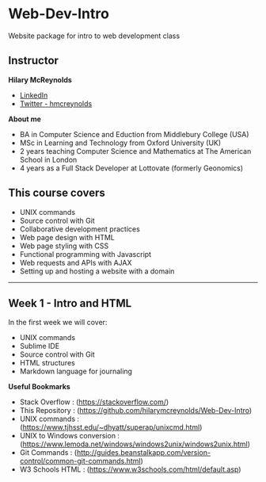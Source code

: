 Web-Dev-Intro
=============
Website package for intro to web development class


Instructor
----------
**Hilary McReynolds**

- [LinkedIn](https://www.linkedin.com/in/hilarymcreynolds/)
- [Twitter - hmcreynolds](https://twitter.com/hmcreynolds)

**About me**
- BA in Computer Science and Eduction from Middlebury College (USA)
- MSc in Learning and Technology from Oxford University (UK)
- 2 years teaching Computer Science and Mathematics at The American School in London
- 4 years as a Full Stack Developer at Lottovate (formerly Geonomics)

This course covers
----------
- UNIX commands
- Source control with Git
- Collaborative development practices
- Web page design with HTML
- Web page styling with CSS
- Functional programming with Javascript
- Web requests and APIs with AJAX
- Setting up and hosting a website with a domain

___________________

Week 1 - Intro and HTML
----------
In the first week we will cover:
- UNIX commands
- Sublime IDE
- Source control with Git
- HTML structures
- Markdown language for journaling

**Useful Bookmarks**
- Stack Overflow : (https://stackoverflow.com/)
- This Repository : (https://github.com/hilarymcreynolds/Web-Dev-Intro)
- UNIX commands : (https://www.tjhsst.edu/~dhyatt/superap/unixcmd.html)
- UNIX to Windows conversion : (https://www.lemoda.net/windows/windows2unix/windows2unix.html)
- Git Commands : (http://guides.beanstalkapp.com/version-control/common-git-commands.html)
- W3 Schools HTML : (https://www.w3schools.com/html/default.asp)
